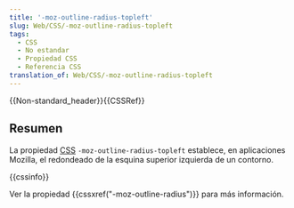 ```yaml
---
title: '-moz-outline-radius-topleft'
slug: Web/CSS/-moz-outline-radius-topleft
tags:
  - CSS
  - No estandar
  - Propiedad CSS
  - Referencia CSS
translation_of: Web/CSS/-moz-outline-radius-topleft
---
```


{{Non-standard_header}}{{CSSRef}}

## Resumen

La propiedad [CSS](/es/docs/Web/CSS) `-moz-outline-radius-topleft` establece, en aplicaciones Mozilla, el redondeado de la esquina superior izquierda de un contorno.

{{cssinfo}}

Ver la propiedad {{cssxref("-moz-outline-radius")}} para más información.
